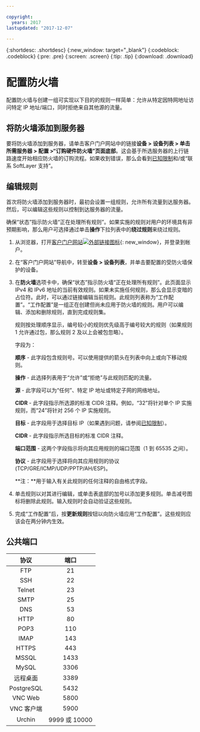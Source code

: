 ```yaml
---

copyright:
  years: 2017
lastupdated: "2017-12-07"

---
```


{:shortdesc: .shortdesc}
{:new_window: target="_blank"}
{:codeblock: .codeblock}
{:pre: .pre}
{:screen: .screen}
{:tip: .tip}
{:download: .download}

# 配置防火墙

配置防火墙与创建一组可实现以下目的的规则一样简单：允许从特定因特网地址访问特定 IP 地址/端口，同时拒绝来自其他源的流量。

## 将防火墙添加到服务器

要将防火墙添加到服务器，请单击客户门户网站中的链接**设备 > 设备列表 > 单击所需服务器 > 配置 >“订购硬件防火墙”页面底部**。这会基于所选服务器的上行链路速度开始相应防火墙的订购流程。如果收到错误，那么会看到[已知限制](known-limitations.html)和/或“联系 SoftLayer 支持”。

## 编辑规则

首次将防火墙添加到服务器时，最初会设置一组规则，允许所有流量到达服务器。然后，可以编辑这些规则以控制到达服务器的流量。

确保“状态”指示防火墙“正在处理所有规则”。如果实施的规则对用户的环境具有非预期影响，那么用户可选择通过单击**操作**下拉列表中的**绕过规则**来绕过规则。

1. 从浏览器，打开[客户门户网站![外部链接图标](../../icons/launch-glyph.svg "外部链接图标")](https://control.softlayer.com/){: new_window}，并登录到帐户。
2. 在“客户门户网站”导航中，转至**设备 > 设备列表**，并单击要配置的受防火墙保护的设备。
3. 在**防火墙**选项卡中，确保“状态”指示防火墙“正在处理所有规则”。此页面显示 IPv4 和 IPv6 地址的当前有效规则。如果未实施任何规则，那么会显示变暗的占位符。此时，可以通过链接编辑当前规则。此规则列表称为“工作配置”。“工作配置”是一组正在创建但尚未应用于防火墙的规则。用户可以编辑、添加和删除规则，直到完成规则集。 

     规则按处理顺序显示，编号较小的规则优先级高于编号较大的规则（如果规则 1 允许通过包，那么规则 2 及以上会被包忽略）。
     
     字段为：

      **顺序** - 此字段包含规则号。可以使用提供的箭头在列表中向上或向下移动规则。
      
      **操作** - 此选择列表用于“允许”或“拒绝”与此规则匹配的流量。
      
      **源** - 此字段可以为“任何”、特定 IP 地址或特定子网的网络地址。
      
      **CIDR** - 此字段指示所选源的标准 CIDR 注释。例如，“32”将针对单个 IP 实施规则，而“24”将针对 256 个 IP 实施规则。
      
      **目标** - 此字段用于选择目标 IP（如果遇到问题，请参阅[已知限制](known-limitations.html)）。
      
      **CIDR** - 此字段指示所选目标的标准 CIDR 注释。
      
      **端口范围** - 这两个字段指示将向其应用规则的端口范围（1 到 65535 之间）。
      
      **协议** - 此字段用于选择将向其应用规则的协议 (TCP/GRE/ICMP/UDP/PPTP/AH/ESP)。
      
      **注：**用于输入有关此规则的任何注释的自由格式字段。

4. 单击规则以对其进行编辑，或单击表底部的加号以添加更多规则。单击减号图标将删除此规则。输入规则时会自动验证这些规则。
5. 完成“工作配置”后，按**更新规则**按钮以向防火墙应用“工作配置”。这些规则应该会在两分钟内生效。

## 公共端口

|协议 |端口|
| :-----: | :-----: |
|FTP|21 |
|SSH |22 |
|Telnet |23 |
|SMTP |25|
|DNS |53 |
|HTTP |80 |
|POP3 |110 |
|IMAP |143 |
|HTTPS |443 |
|MSSQL |1433 |
|MySQL |3306 |
|远程桌面|3389 |
|PostgreSQL|5432 |
|VNC Web |5800 |
|VNC 客户端|5900 |
|Urchin |9999 或 10000 ||

    
